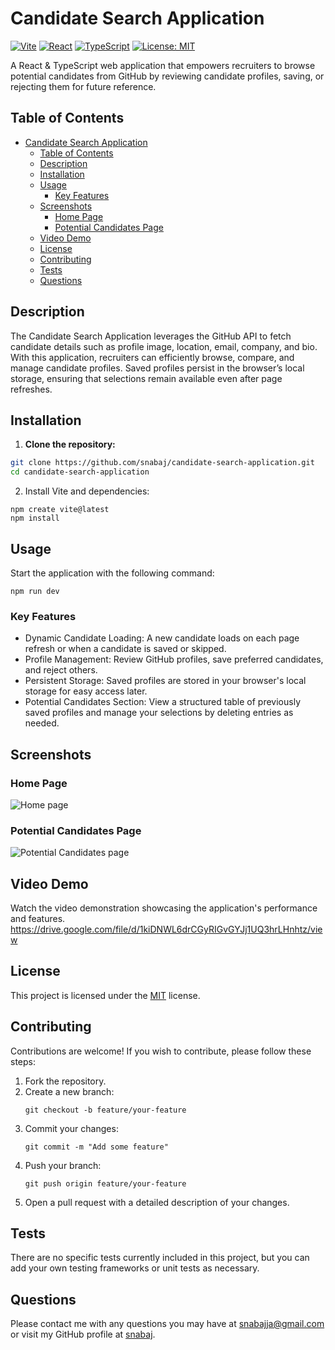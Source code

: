 # Candidate Search Application

[![Vite](https://img.shields.io/badge/Vite-4.x-blue.svg)](https://vitejs.dev/)
[![React](https://img.shields.io/badge/React-v17-blue.svg)](https://reactjs.org/)
[![TypeScript](https://img.shields.io/badge/TypeScript-4.1-blue.svg)](https://www.typescriptlang.org/)
[![License: MIT](https://img.shields.io/badge/License-MIT-yellow.svg)](https://opensource.org/licenses/MIT)

A React & TypeScript web application that empowers recruiters to browse potential candidates from GitHub by reviewing candidate profiles, saving, or rejecting them for future reference.

## Table of Contents

- [Candidate Search Application](#candidate-search-application)
  - [Table of Contents](#table-of-contents)
  - [Description](#description)
  - [Installation](#installation)
  - [Usage](#usage)
    - [Key Features](#key-features)
  - [Screenshots](#screenshots)
    - [Home Page](#home-page)
    - [Potential Candidates Page](#potential-candidates-page)
  - [Video Demo](#video-demo)
  - [License](#license)
  - [Contributing](#contributing)
  - [Tests](#tests)
  - [Questions](#questions)

## Description

 The Candidate Search Application leverages the GitHub API to fetch candidate details such as profile image, location, email, company, and bio. With this application, recruiters can efficiently browse, compare, and manage candidate profiles. Saved profiles persist in the browser’s local storage, ensuring that selections remain available even after page refreshes.

## Installation

1. **Clone the repository:**

```bash
git clone https://github.com/snabaj/candidate-search-application.git
cd candidate-search-application
```
2. Install Vite and dependencies:
```
npm create vite@latest
npm install
```

## Usage

Start the application with the following command:
```
npm run dev
```
### Key Features

- Dynamic Candidate Loading: A new candidate loads on each page refresh or when a candidate is saved or skipped.
- Profile Management: Review GitHub profiles, save preferred candidates, and reject others.
- Persistent Storage: Saved profiles are stored in your browser's local storage for easy access later.
- Potential Candidates Section: View a structured table of previously saved profiles and manage your selections by deleting entries as needed.

## Screenshots

### Home Page

![Home page](<src/assets/Screenshot 2025-02-15 at 6.38.48 PM.png>)

### Potential Candidates Page

![Potential Candidates page](<src/assets/Screenshot 2025-02-15 at 6.44.09 PM.png>)

## Video Demo

Watch the video demonstration showcasing the application's performance and features.
https://drive.google.com/file/d/1kiDNWL6drCGyRIGvGYJj1UQ3hrLHnhtz/view

## License

This project is licensed under the [MIT](https://opensource.org/licenses/MIT) license.

## Contributing

Contributions are welcome! If you wish to contribute, please follow these steps:

1. Fork the repository.
2. Create a new branch:
   ```
   git checkout -b feature/your-feature
   ```
3. Commit your changes:
   ```
   git commit -m "Add some feature"
   ```
4. Push your branch:
    ```
    git push origin feature/your-feature
    ```
5. Open a pull request with a detailed description of your changes.

## Tests

There are no specific tests currently included in this project, but you can add your own testing frameworks or unit tests as necessary.

## Questions

Please contact me with any questions you may have at [snabajja@gmail.com](mailto:snabajja@gmail.com) or visit my GitHub profile at [snabaj](https://github.com/snabaj).

